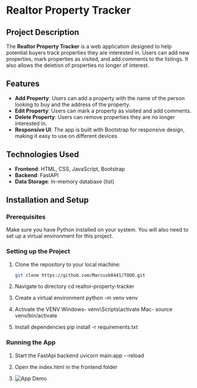 # Realtor Property Tracker

## Project Description
The **Realtor Property Tracker** is a web application designed to help potential buyers track properties they are interested in. Users can add new properties, mark properties as visited, and add comments to the listings. It also allows the deletion of properties no longer of interest.

## Features
- **Add Property**: Users can add a property with the name of the person looking to buy and the address of the property.
- **Edit Property**: Users can mark a property as visited and add comments.
- **Delete Property**: Users can remove properties they are no longer interested in.
- **Responsive UI**: The app is built with Bootstrap for responsive design, making it easy to use on different devices.

## Technologies Used
- **Frontend**: HTML, CSS, JavaScript, Bootstrap
- **Backend**: FastAPI
- **Data Storage**: In-memory database (list)

## Installation and Setup

### Prerequisites
Make sure you have Python installed on your system. You will also need to set up a virtual environment for this project.

### Setting up the Project
1. Clone the repository to your local machine:
   ```bash
   git clone https://github.com/Marcusb8441/TODO.git

2. Navigate to directory
    cd realtor-property-tracker

3. Create a virtual environment 
    python -m venv venv

4. Activate the VENV
    Windows- venv\Scripts\activate
    Mac- source venv/bin/activate

5. Install dependencies 
    pip install -r requirements.txt

### Running the App
1. Start the FastApi backend
    uvicorn main:app --reload

2. Open the index.html in the frontend folder

3. ![App Demo](./demo.gif)




